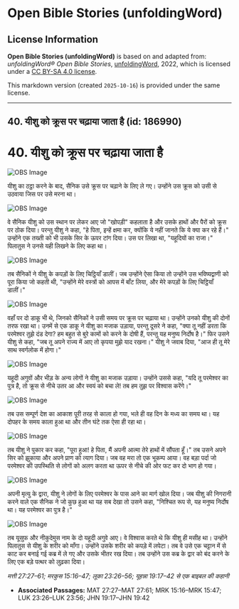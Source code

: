# Open Bible Stories (unfoldingWord)

## License Information

**Open Bible Stories (unfoldingWord)** is based on and adapted from: _unfoldingWord® Open Bible Stories_, [unfoldingWord](https://unfoldingword.org/utw), 2022, which is licensed under a [CC BY-SA 4.0 license](https://creativecommons.org/licenses/by-sa/4.0/legalcode.en).

This markdown version (created `2025-10-16`) is provided under the same license.



--------------------------------

## 40. यीशु को क्रूस पर चढ़ाया जाता है (id: 186990)

40\. यीशु को क्रूस पर चढ़ाया जाता है
====================================

![OBS Image](https://cdn.aquifer.bible/aquifer-content/resources/UWOBS/jpg/360px/obs-en-40-01.jpg)

यीशु का ठट्ठा करने के बाद, सैनिक उसे क्रूस पर चढ़ाने के लिए ले गए। उन्होंने उस क्रूस को उसी से उठवाया जिस पर उसे मरना था।

![OBS Image](https://cdn.aquifer.bible/aquifer-content/resources/UWOBS/jpg/360px/obs-en-40-02.jpg)

वे सैनिक यीशु को उस स्थान पर लेकर आए जो "खोपड़ी" कहलाता है और उसके हाथों और पैरों को क्रूस पर ठोक दिया। परन्तु यीशु ने कहा, "हे पिता, इन्हें क्षमा कर, क्योंकि ये नहीं जानते कि ये क्या कर रहे हैं।" उन्होंने एक तख्ती को भी उसके सिर के ऊपर टांग दिया। उस पर लिखा था, "यहूदियों का राजा।" पिलातुस ने उनसे यही लिखने के लिए कहा था।

![OBS Image](https://cdn.aquifer.bible/aquifer-content/resources/UWOBS/jpg/360px/obs-en-40-03.jpg)

तब सैनिकों ने यीशु के कपड़ों के लिए चिट्ठियाँ डालीं। जब उन्होंने ऐसा किया तो उन्होंने उस भविष्यद्वाणी को पूरा किया जो कहती थी, "उन्होंने मेरे वस्त्रों को आपस में बाँट लिया, और मेरे कपड़ों के लिए चिट्ठियाँ डालीं।"

![OBS Image](https://cdn.aquifer.bible/aquifer-content/resources/UWOBS/jpg/360px/obs-en-40-04.jpg)

वहाँ पर दो डाकू भी थे, जिनको सैनिकों ने उसी समय पर क्रूस पर चढ़ाया था। उन्होंने उनको यीशु की दोनों तरफ रखा था। उनमें से एक डाकू ने यीशु का मजाक उड़ाया, परन्तु दूसरे ने कहा, "क्या तू नहीं डरता कि परमेश्वर तुझे दंड देगा? हम बहुत से बुरे कामों को करने के दोषी हैं, परन्तु यह मनुष्य निर्दोष है।" फिर उसने यीशु से कहा, "जब तू अपने राज्य में आए तो कृपया मुझे याद रखना।" यीशु ने जवाब दिया, "आज ही तू मेरे साथ स्वर्गलोक में होगा।"

![OBS Image](https://cdn.aquifer.bible/aquifer-content/resources/UWOBS/jpg/360px/obs-en-40-05.jpg)

यहूदी अगुवों और भीड़ के अन्य लोगों ने यीशु का मजाक उड़ाया। उन्होंने उससे कहा, "यदि तू परमेश्वर का पुत्र है, तो क्रूस से नीचे उतर आ और स्वयं को बचा ले! तब हम तुझ पर विश्वास करेंगे।"

![OBS Image](https://cdn.aquifer.bible/aquifer-content/resources/UWOBS/jpg/360px/obs-en-40-06.jpg)

तब उस सम्पूर्ण देश का आकाश पूरी तरह से काला हो गया, भले ही वह दिन के मध्य का समय था। यह दोपहर के समय काला हुआ था और तीन घंटे तक ऐसा ही रहा था।

![OBS Image](https://cdn.aquifer.bible/aquifer-content/resources/UWOBS/jpg/360px/obs-en-40-07.jpg)

तब यीशु ने पुकार कर कहा, "पूरा हुआ! हे पिता, मैं अपनी आत्मा तेरे हाथों में सौंपता हूँ।" तब उसने अपने सिर को झुकाया और अपने प्राण को त्याग दिया। जब वह मरा तो एक भूकम्प आया। वह बड़ा पर्दा जो परमेश्वर की उपस्थिति से लोगों को अलग करता था ऊपर से नीचे की ओर फट कर दो भाग हो गया।

![OBS Image](https://cdn.aquifer.bible/aquifer-content/resources/UWOBS/jpg/360px/obs-en-40-08.jpg)

अपनी मृत्यु के द्वारा, यीशु ने लोगों के लिए परमेश्वर के पास आने का मार्ग खोल दिया। जब यीशु की निगरानी करने वाले एक सैनिक ने जो कुछ हुआ था यह सब देखा तो उसने कहा, "निश्चित रूप से, यह मनुष्य निर्दोष था। यह परमेश्वर का पुत्र है।"

![OBS Image](https://cdn.aquifer.bible/aquifer-content/resources/UWOBS/jpg/360px/obs-en-40-09.jpg)

तब यूसुफ और नीकुदेमुस नाम के दो यहूदी अगुवे आए। वे विश्वास करते थे कि यीशु ही मसीह था। उन्होंने पिलातुस से यीशु के शरीर को माँगा। उन्होंने उसके शरीर को कपड़े में लपेटा। तब वे उसे एक चट्टान में से काट कर बनाई गई कब्र में ले गए और उसके भीतर रख दिया। तब उन्होंने उस कब्र के द्वार को बंद करने के लिए एक बड़े पत्थर को लुढ़का दिया।

*मत्ती 27:27–61; मरकुस 15:16–47; लूका 23:26–56; यूहन्ना 19:17–42 से एक बाइबल की कहानी*

* **Associated Passages:** MAT 27:27–MAT 27:61; MRK 15:16–MRK 15:47; LUK 23:26–LUK 23:56; JHN 19:17–JHN 19:42

